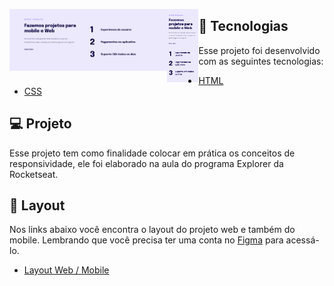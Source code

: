 <p>
  <img align="left" alt="Capa do projeto" src="./img/Desktop.png" width="50%">
  <img align="left" alt="Capa do projeto" src="./img/Mobile.png" width="10%">
</p>

## 🚀 Tecnologias

Esse projeto foi desenvolvido com as seguintes tecnologias:

- [HTML](https://developer.mozilla.org/pt-BR/docs/Web/HTML)
- [CSS](https://developer.mozilla.org/pt-BR/docs/Web/CSS)

## 💻 Projeto

Esse projeto tem como finalidade colocar em prática os conceitos de responsividade, ele foi elaborado na aula do programa Explorer da Rocketseat.

## 🔖 Layout

Nos links abaixo você encontra o layout do projeto web e também do mobile. Lembrando que você precisa ter uma conta no [Figma](http://figma.com/) para acessá-lo.

- [Layout Web / Mobile](<https://www.figma.com/file/ca8KVnd6pqpR1xa0oDbk94/Explorer-Stage-03-Projeto-02-(Copy)?node-id=203%3A412>)

